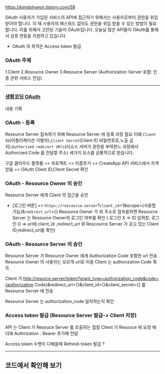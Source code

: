https://kimdohyeon.tistory.com/58

OAuth
사용자가 가입된 서비스의 API에 접근하기 위해서는 사용자로부터 권한을 위임 받아야 합니다.
이 때 사용자의 패스워드 없이도 권한을 위임 받을 수 있는 방법이 필요합니다.
이를 위해서 고안된 기술이 OAuth입니다.
오늘날 많은 API들이 OAuth를 통해서 상호 연동을 지원하고 있습니다.

* OAuth 의 목적은 Access token 발급

### OAuth 주체
1.Client
2.Resource Owner
3.Resource Server
(Authorization Server 포함: 인증 관련 서비스 전담)

---
### [생황코딩 OAuth](https://opentutorials.org/course/3405)
내용 기록 
### OAuth - 등록
Resource Server 접속하기 위해 Resource Server 에 등록 과정 필요
이떄 `Client ID`(어플리케이션 식별자),`Client Secret`(Client ID 비밀번호로,노출 금지),`Authorized redirect URls`(리소스 서버가 권한을 부여한느 과정에서 Authorized Code 를 전달핳 주소) 세가지 요소를 공통적으로 받습니다.

구글 클라우드 플렛폼 
=> 프로젝트 => 이름추가 => CreateApp
API 서비스에서 자격 얻음 => OAuth Client ID,Client Secret 확인

### OAuth - Resource Owner 의 승인
Resource Server 에게 Client 의 접근을 승인

* [로그인 버튼] => `https://rescource.server`?`client_id`=1&scope={사용할 기능}&`redirect_url`={}
Resource Owner 가 위 주소로 접속을하면
  Resource Server 는 Resource Owner의 로그인 여부를 확인
  ( 로그인 X => ID 입력창, 로그인 O => url에 client_id ,redirect_url 와 Rescource Server 가 갖고 있는 Client ID,redirect_url를 확인)

### OAuth - Resource Server 의 승인

  Resource Server 가 Resource Owner 에게 Authorization Code 포함한 url 전송
  Resource Owner 의 사용자는 모르게 url로 이동 Client 는 authorization Code 획득
  
  Client 가 http://resurce.server/token?grant_type=authorization_code&code={authorization Code}&redirect_uri={}&client_id={}&client_secret={} 를 Resource Server 에 전송

Resource Server 는 authorization_code 일치하는지 확인


###  Access token 발급 (Resource Server 발급-> Client 저장)


API 는 Client 가 Resouce Server 를 호출하는 접점 
Client 가 Resouce 에 요청 헤더에 Authrization : Bearer <totken> 추가해 전달

Access token 수명이 다해을때 Refresh token 발급 ?

---

## 코드에서 확인해 보기